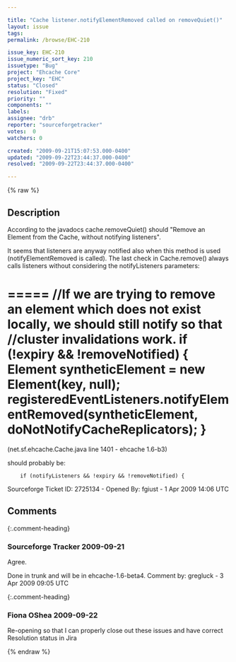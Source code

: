 ```yaml
---

title: "Cache listener.notifyElementRemoved called on removeQuiet()"
layout: issue
tags: 
permalink: /browse/EHC-210

issue_key: EHC-210
issue_numeric_sort_key: 210
issuetype: "Bug"
project: "Ehcache Core"
project_key: "EHC"
status: "Closed"
resolution: "Fixed"
priority: ""
components: ""
labels: 
assignee: "drb"
reporter: "sourceforgetracker"
votes:  0
watchers: 0

created: "2009-09-21T15:07:53.000-0400"
updated: "2009-09-22T23:44:37.000-0400"
resolved: "2009-09-22T23:44:37.000-0400"

---
```




{% raw %}



## Description

<div markdown="1" class="description">

According to the javadocs cache.removeQuiet() should "Remove an Element from the Cache, without notifying listeners".

It seems that listeners are anyway notified also when this method is used (notifyElementRemoved is called).
The last check in Cache.remove() always calls listeners without considering the notifyListeners parameters:

=====
        //If we are trying to remove an element which does not exist locally, we should still notify so that
        //cluster invalidations work.
        if (!expiry && !removeNotified) {
            Element syntheticElement = new Element(key, null);
            registeredEventListeners.notifyElementRemoved(syntheticElement, doNotNotifyCacheReplicators);
        }
=====

(net.sf.ehcache.Cache.java line 1401 - ehcache 1.6-b3)

should probably be:

        if (notifyListeners && !expiry && !removeNotified) {


Sourceforge Ticket ID: 2725134 - Opened By: fgiust - 1 Apr 2009 14:06 UTC

</div>

## Comments


{:.comment-heading}
### **Sourceforge Tracker** <span class="date">2009-09-21</span>

<div markdown="1" class="comment">

Agree.

Done in trunk and will be in ehcache-1.6-beta4.
Comment by: gregluck - 3 Apr 2009 09:05 UTC

</div>


{:.comment-heading}
### **Fiona OShea** <span class="date">2009-09-22</span>

<div markdown="1" class="comment">

Re-opening so that I can properly close out these issues and have correct Resolution status in Jira

</div>



{% endraw %}
